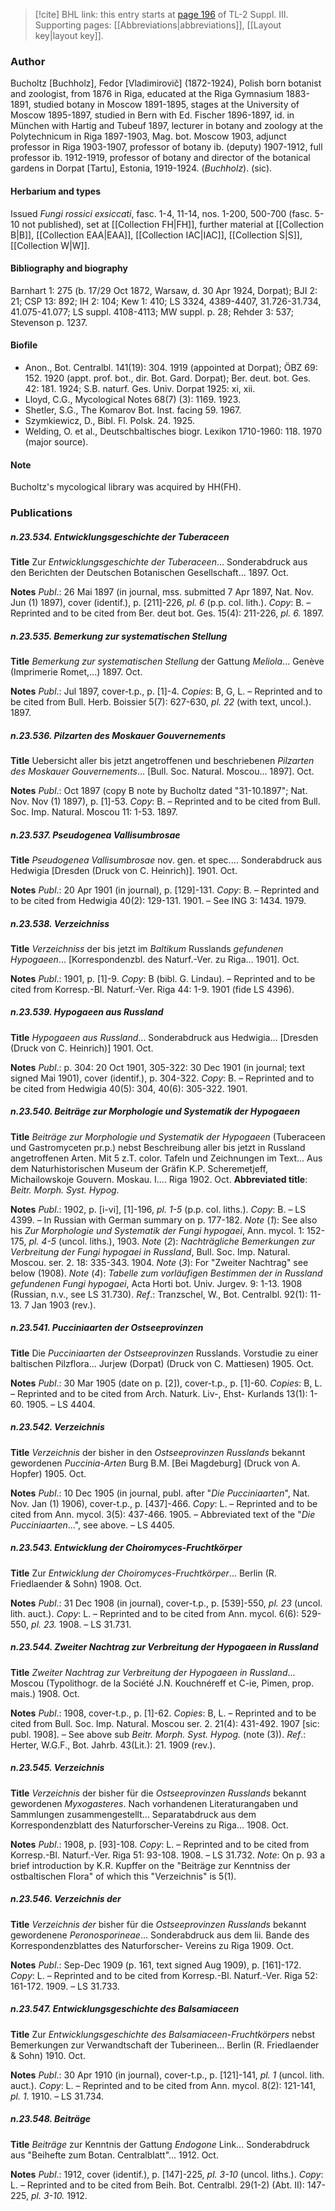 > [!cite] BHL link: this entry starts at [page 196](https://www.biodiversitylibrary.org/item/103861#page/206/mode/1up) of TL-2 Suppl. III.
> Supporting pages: [[Abbreviations|abbreviations]], [[Layout key|layout key]].

### Author

Bucholtz \[Buchholz\], Fedor \[Vladimirovič\] (1872-1924), Polish born botanist and zoologist, from 1876 in Riga, educated at the Riga Gymnasium 1883-1891, studied botany in Moscow 1891-1895, stages at the University of Moscow 1895-1897, studied in Bern with Ed. Fischer 1896-1897, id. in München with Hartig and Tubeuf 1897, lecturer in botany and zoology at the Polytechnicum in Riga 1897-1903, Mag. bot. Moscow 1903, adjunct professor in Riga 1903-1907, professor of botany ib. (deputy) 1907-1912, full professor ib. 1912-1919, professor of botany and director of the botanical gardens in Dorpat \[Tartu\], Estonia, 1919-1924. (*Buchholz*). (sic).

#### Herbarium and types

Issued *Fungi rossici exsiccati*, fasc. 1-4, 11-14, nos. 1-200, 500-700 (fasc. 5-10 not published), set at [[Collection FH|FH]], further material at [[Collection B|B]], [[Collection EAA|EAA]], [[Collection IAC|IAC]], [[Collection S|S]], [[Collection W|W]].

#### Bibliography and biography

Barnhart 1: 275 (b. 17/29 Oct 1872, Warsaw, d. 30 Apr 1924, Dorpat); BJI 2: 21; CSP 13: 892; IH 2: 104; Kew 1: 410; LS 3324, 4389-4407, 31.726-31.734, 41.075-41.077; LS suppl. 4108-4113; MW suppl. p. 28; Rehder 3: 537; Stevenson p. 1237.

#### Biofile

- Anon., Bot. Centralbl. 141(19): 304. 1919 (appointed at Dorpat); ÖBZ 69: 152. 1920 (appt. prof. bot., dir. Bot. Gard. Dorpat); Ber. deut. bot. Ges. 42: 181. 1924; S.B. naturf. Ges. Univ. Dorpat 1925: xi, xii.
- Lloyd, C.G., Mycological Notes 68(7) (3): 1169. 1923.
- Shetler, S.G., The Komarov Bot. Inst. facing 59. 1967.
- Szymkiewicz, D., Bibl. Fl. Polsk. 24. 1925.
- Welding, O. et al., Deutschbaltisches biogr. Lexikon 1710-1960: 118. 1970 (major source).

#### Note

Bucholtz's mycological library was acquired by HH(FH).

### Publications

##### n.23.534. Entwicklungsgeschichte der Tuberaceen

**Title**
Zur *Entwicklungsgeschichte der Tuberaceen*... Sonderabdruck aus den Berichten der Deutschen Botanischen Gesellschaft... 1897. Oct.

**Notes**
*Publ*.: 26 Mai 1897 (in journal, mss. submitted 7 Apr 1897, Nat. Nov. Jun (1) 1897), cover (identif.), p. \[211\]-226, *pl. 6* (p.p. col. lith.). *Copy*: B. – Reprinted and to be cited from Ber. deut bot. Ges. 15(4): 211-226, *pl. 6.* 1897.

##### n.23.535. Bemerkung zur systematischen Stellung

**Title**
*Bemerkung zur systematischen Stellung* der Gattung *Meliola*... Genève (Imprimerie Romet,...) 1897. Oct.

**Notes**
*Publ*.: Jul 1897, cover-t.p., p. \[1\]-4. *Copies*: B, G, L. – Reprinted and to be cited from Bull. Herb. Boissier 5(7): 627-630, *pl. 22* (with text, uncol.). 1897.

##### n.23.536. Pilzarten des Moskauer Gouvernements

**Title**
Uebersicht aller bis jetzt angetroffenen und beschriebenen *Pilzarten des Moskauer Gouvernements*... \[Bull. Soc. Natural. Moscou... 1897\]. Oct.

**Notes**
*Publ*.: Oct 1897 (copy B note by Bucholtz dated "31-10.1897"; Nat. Nov. Nov (1) 1897), p. \[1\]-53. *Copy*: B. – Reprinted and to be cited from Bull. Soc. Imp. Natural. Moscou 11: 1-53. 1897.

##### n.23.537. Pseudogenea Vallisumbrosae

**Title**
*Pseudogenea Vallisumbrosae* nov. gen. et spec.... Sonderabdruck aus Hedwigia \[Dresden (Druck von C. Heinrich)\]. 1901. Oct.

**Notes**
*Publ*.: 20 Apr 1901 (in journal), p. \[129\]-131. *Copy*: B. – Reprinted and to be cited from Hedwigia 40(2): 129-131. 1901. – See ING 3: 1434. 1979.

##### n.23.538. Verzeichniss

**Title**
*Verzeichniss* der bis jetzt im *Baltikum* Russlands *gefundenen Hypogaeen*... \[Korrespondenzbl. des Naturf.-Ver. zu Riga... 1901\]. Oct.

**Notes**
*Publ*.: 1901, p. \[1\]-9. *Copy*: B (bibl. G. Lindau). – Reprinted and to be cited from Korresp.-Bl. Naturf.-Ver. Riga 44: 1-9. 1901 (fide LS 4396).

##### n.23.539. Hypogaeen aus Russland

**Title**
*Hypogaeen aus Russland*... Sonderabdruck aus Hedwigia... \[Dresden (Druck von C. Heinrich)\] 1901. Oct.

**Notes**
*Publ*.: p. 304: 20 Oct 1901, 305-322: 30 Dec 1901 (in journal; text signed Mai 1901), cover (identif.), p. 304-322. *Copy*: B. – Reprinted and to be cited from Hedwigia 40(5): 304, 40(6): 305-322. 1901.

##### n.23.540. Beiträge zur Morphologie und Systematik der Hypogaeen

**Title**
*Beiträge zur Morphologie und Systematik der Hypogaeen* (Tuberaceen und Gastromyceten pr.p.) nebst Beschreibung aller bis jetzt in Russland angetroffenen Arten. Mit 5 z.T. color. Tafeln und Zeichnungen im Text... Aus dem Naturhistorischen Museum der Gräfin K.P. Scheremetjeff, Michailowskoje Gouvern. Moskau. I.... Riga 1902. Oct.
**Abbreviated title**: *Beitr. Morph. Syst. Hypog.*

**Notes**
*Publ*.: 1902, p. \[i-vi\], \[1\]-196, *pl. 1-5* (p.p. col. liths.). *Copy*: B. – LS 4399. – In Russian with German summary on p. 177-182.
*Note* (*1*): See also his *Zur Morphologie und Systematik der Fungi hypogaei*, Ann. mycol. 1: 152-175, *pl. 4-5* (uncol. liths.), 1903.
*Note* (*2*): *Nachträgliche Bemerkungen zur Verbreitung der Fungi hypogaei in Russland*, Bull. Soc. Imp. Natural. Moscou. ser. 2. 18: 335-343. 1904.
*Note* (*3*): For "Zweiter Nachtrag" see below (1908).
*Note* (*4*): *Tabelle zum vorläufigen Bestimmen der in Russland gefundenen Fungi hypogaei*, Acta Horti bot. Univ. Jurgev. 9: 1-13. 1908 (Russian, n.v., see LS 31.730).
*Ref*.: Tranzschel, W., Bot. Centralbl. 92(1): 11-13. 7 Jan 1903 (rev.).

##### n.23.541. Pucciniaarten der Ostseeprovinzen

**Title**
Die *Pucciniaarten der Ostseeprovinzen* Russlands. Vorstudie zu einer baltischen Pilzflora... Jurjew (Dorpat) (Druck von C. Mattiesen) 1905. Oct.

**Notes**
*Publ*.: 30 Mar 1905 (date on p. \[2\]), cover-t.p., p. \[1\]-60. *Copies*: B, L. – Reprinted and to be cited from Arch. Naturk. Liv-, Ehst- Kurlands 13(1): 1-60. 1905. – LS 4404.

##### n.23.542. Verzeichnis

**Title**
*Verzeichnis* der bisher in den *Ostseeprovinzen Russlands* bekannt gewordenen *Puccinia-Arten* Burg B.M. \[Bei Magdeburg\] (Druck von A. Hopfer) 1905. Oct.

**Notes**
*Publ*.: 10 Dec 1905 (in journal, publ. after "*Die Pucciniaarten*", Nat. Nov. Jan (1) 1906), cover-t.p., p. \[437\]-466. *Copy*: L. – Reprinted and to be cited from Ann. mycol. 3(5): 437-466. 1905. – Abbreviated text of the "*Die Pucciniaarten*...", see above. – LS 4405.

##### n.23.543. Entwicklung der Choiromyces-Fruchtkörper

**Title**
Zur *Entwicklung der Choiromyces-Fruchtkörper*... Berlin (R. Friedlaender & Sohn) 1908. Oct.

**Notes**
*Publ*.: 31 Dec 1908 (in journal), cover-t.p., p. \[539\]-550, *pl. 23* (uncol. lith. auct.). *Copy*: L.  – Reprinted and to be cited from Ann. mycol. 6(6): 529-550, *pl. 23.* 1908. – LS 31.731.

##### n.23.544. Zweiter Nachtrag zur Verbreitung der Hypogaeen in Russland

**Title**
*Zweiter Nachtrag zur Verbreitung der Hypogaeen in Russland*... Moscou (Typolithogr. de la Société J.N. Kouchnéreff et C-ie, Pimen, prop. mais.) 1908. Oct.

**Notes**
*Publ*.: 1908, cover-t.p., p. \[1\]-62. *Copies*: B, L. – Reprinted and to be cited from Bull. Soc. Imp. Natural. Moscou ser. 2. 21(4): 431-492. 1907 \[sic: publ. 1908\]. – See above sub *Beitr. Morph. Syst. Hypog.* (note (3)).
*Ref*.: Herter, W.G.F., Bot. Jahrb. 43(Lit.): 21. 1909 (rev.).

##### n.23.545. Verzeichnis

**Title**
*Verzeichnis* der bisher für die *Ostseeprovinzen Russlands* bekannt gewordenen *Myxogasteres*. Nach vorhandenen Literaturangaben und Sammlungen zusammengestellt... Separatabdruck aus dem Korrespondenzblatt des Naturforscher-Vereins zu Riga... 1908. Oct.

**Notes**
*Publ*.: 1908, p. \[93\]-108. *Copy*: L. – Reprinted and to be cited from Korresp.-Bl. Naturf.-Ver. Riga 51: 93-108. 1908. – LS 31.732.
*Note*: On p. 93 a brief introduction by K.R. Kupffer on the "Beiträge zur Kenntniss der ostbaltischen Flora" of which this "Verzeichnis" is 5(1).

##### n.23.546. Verzeichnis der

**Title**
*Verzeichnis der* bisher für die *Ostseeprovinzen Russlands* bekannt gewordenene *Peronosporineae*... Sonderabdruck aus dem lii. Bande des Korrespondenzblattes des Naturforscher- Vereins zu Riga 1909. Oct.

**Notes**
*Publ*.: Sep-Dec 1909 (p. 161, text signed Aug 1909), p. \[161\]-172. *Copy*: L. – Reprinted and to be cited from Korresp.-Bl. Naturf.-Ver. Riga 52: 161-172. 1909. – LS 31.733.

##### n.23.547. Entwicklungsgeschichte des Balsamiaceen

**Title**
Zur *Entwicklungsgeschichte des Balsamiaceen*-*Fruchtkörpers* nebst Bemerkungen zur Verwandtschaft der Tuberineen... Berlin (R. Friedlaender & Sohn) 1910. Oct.

**Notes**
*Publ*.: 30 Apr 1910 (in journal), cover-t.p., p. \[121\]-141, *pl. 1* (uncol. lith. auct.). *Copy*: L. – Reprinted and to be cited from Ann. mycol. 8(2): 121-141, *pl. 1.* 1910. – LS 31.734.

##### n.23.548. Beiträge

**Title**
*Beiträge* zur Kenntnis der Gattung *Endogone* Link... Sonderabdruck aus "Beihefte zum Botan. Centralblatt"... 1912. Oct.

**Notes**
*Publ*.: 1912, cover (identif.), p. \[147\]-225, *pl. 3-10* (uncol. liths.). *Copy*: L. – Reprinted and to be cited from Beih. Bot. Centralbl. 29(1-2) (Abt. II): 147-225, *pl. 3-10.* 1912.

